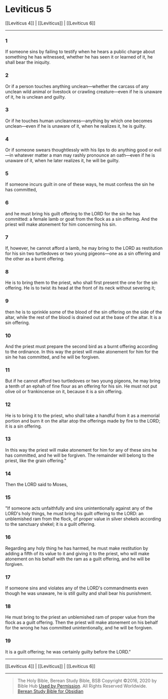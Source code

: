 # Leviticus 5

[[Leviticus 4]] | [[Leviticus]] | [[Leviticus 6]]

---

### 1
If someone sins by failing to testify when he hears a public charge about something he has witnessed, whether he has seen it or learned of it, he shall bear the iniquity.

### 2
Or if a person touches anything unclean—whether the carcass of any unclean wild animal or livestock or crawling creature—even if he is unaware of it, he is unclean and guilty.

### 3
Or if he touches human uncleanness—anything by which one becomes unclean—even if he is unaware of it, when he realizes it, he is guilty.

### 4
Or if someone swears thoughtlessly with his lips to do anything good or evil—in whatever matter a man may rashly pronounce an oath—even if he is unaware of it, when he later realizes it, he will be guilty.

### 5
If someone incurs guilt in one of these ways, he must confess the sin he has committed,

### 6
and he must bring his guilt offering to the LORD for the sin he has committed: a female lamb or goat from the flock as a sin offering. And the priest will make atonement for him concerning his sin.

### 7
If, however, he cannot afford a lamb, he may bring to the LORD as restitution for his sin two turtledoves or two young pigeons—one as a sin offering and the other as a burnt offering.

### 8
He is to bring them to the priest, who shall first present the one for the sin offering. He is to twist its head at the front of its neck without severing it;

### 9
then he is to sprinkle some of the blood of the sin offering on the side of the altar, while the rest of the blood is drained out at the base of the altar. It is a sin offering.

### 10
And the priest must prepare the second bird as a burnt offering according to the ordinance. In this way the priest will make atonement for him for the sin he has committed, and he will be forgiven.

### 11
But if he cannot afford two turtledoves or two young pigeons, he may bring a tenth of an ephah of fine flour as an offering for his sin. He must not put olive oil or frankincense on it, because it is a sin offering.

### 12
He is to bring it to the priest, who shall take a handful from it as a memorial portion and burn it on the altar atop the offerings made by fire to the LORD; it is a sin offering.

### 13
In this way the priest will make atonement for him for any of these sins he has committed, and he will be forgiven. The remainder will belong to the priest, like the grain offering."

### 14
Then the LORD said to Moses,

### 15
"If someone acts unfaithfully and sins unintentionally against any of the LORD's holy things, he must bring his guilt offering to the LORD: an unblemished ram from the flock, of proper value in silver shekels according to the sanctuary shekel; it is a guilt offering.

### 16
Regarding any holy thing he has harmed, he must make restitution by adding a fifth of its value to it and giving it to the priest, who will make atonement on his behalf with the ram as a guilt offering, and he will be forgiven.

### 17
If someone sins and violates any of the LORD's commandments even though he was unaware, he is still guilty and shall bear his punishment.

### 18
He must bring to the priest an unblemished ram of proper value from the flock as a guilt offering. Then the priest will make atonement on his behalf for the wrong he has committed unintentionally, and he will be forgiven.

### 19
It is a guilt offering; he was certainly guilty before the LORD."

---

[[Leviticus 4]] | [[Leviticus]] | [[Leviticus 6]]

---

> The Holy Bible, Berean Study Bible, BSB
> Copyright &copy;2016, 2020 by Bible Hub
> [Used by Permission](https://berean.bible/terms.htm). All Rights Reserved Worldwide.
> [Berean Study Bible for Obsidian](https://github.com/gapmiss/berean-study-bible-for-obsidian)</small>

